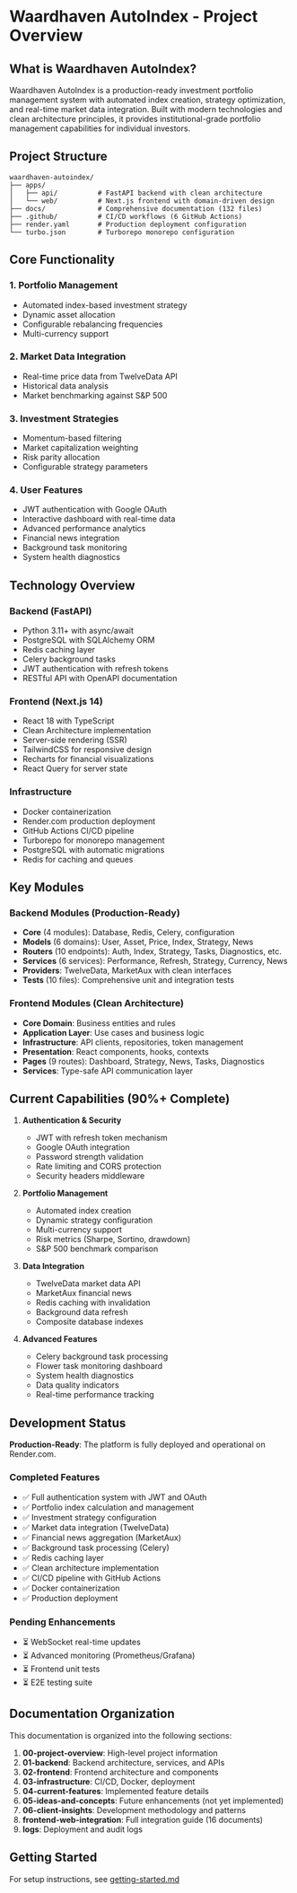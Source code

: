 # Waardhaven AutoIndex - Project Overview

## What is Waardhaven AutoIndex?

Waardhaven AutoIndex is a production-ready investment portfolio management system with automated index creation, strategy optimization, and real-time market data integration. Built with modern technologies and clean architecture principles, it provides institutional-grade portfolio management capabilities for individual investors.

## Project Structure

```
waardhaven-autoindex/
├── apps/
│   ├── api/          # FastAPI backend with clean architecture
│   └── web/          # Next.js frontend with domain-driven design
├── docs/             # Comprehensive documentation (132 files)
├── .github/          # CI/CD workflows (6 GitHub Actions)
├── render.yaml       # Production deployment configuration
└── turbo.json        # Turborepo monorepo configuration
```

## Core Functionality

### 1. Portfolio Management
- Automated index-based investment strategy
- Dynamic asset allocation
- Configurable rebalancing frequencies
- Multi-currency support

### 2. Market Data Integration
- Real-time price data from TwelveData API
- Historical data analysis
- Market benchmarking against S&P 500

### 3. Investment Strategies
- Momentum-based filtering
- Market capitalization weighting
- Risk parity allocation
- Configurable strategy parameters

### 4. User Features
- JWT authentication with Google OAuth
- Interactive dashboard with real-time data
- Advanced performance analytics
- Financial news integration
- Background task monitoring
- System health diagnostics

## Technology Overview

### Backend (FastAPI)
- Python 3.11+ with async/await
- PostgreSQL with SQLAlchemy ORM
- Redis caching layer
- Celery background tasks
- JWT authentication with refresh tokens
- RESTful API with OpenAPI documentation

### Frontend (Next.js 14)
- React 18 with TypeScript
- Clean Architecture implementation
- Server-side rendering (SSR)
- TailwindCSS for responsive design
- Recharts for financial visualizations
- React Query for server state

### Infrastructure
- Docker containerization
- Render.com production deployment
- GitHub Actions CI/CD pipeline
- Turborepo for monorepo management
- PostgreSQL with automatic migrations
- Redis for caching and queues

## Key Modules

### Backend Modules (Production-Ready)
- **Core** (4 modules): Database, Redis, Celery, configuration
- **Models** (6 domains): User, Asset, Price, Index, Strategy, News
- **Routers** (10 endpoints): Auth, Index, Strategy, Tasks, Diagnostics, etc.
- **Services** (6 services): Performance, Refresh, Strategy, Currency, News
- **Providers**: TwelveData, MarketAux with clean interfaces
- **Tests** (10 files): Comprehensive unit and integration tests

### Frontend Modules (Clean Architecture)
- **Core Domain**: Business entities and rules
- **Application Layer**: Use cases and business logic
- **Infrastructure**: API clients, repositories, token management
- **Presentation**: React components, hooks, contexts
- **Pages** (9 routes): Dashboard, Strategy, News, Tasks, Diagnostics
- **Services**: Type-safe API communication layer

## Current Capabilities (90%+ Complete)

1. **Authentication & Security**
   - JWT with refresh token mechanism
   - Google OAuth integration
   - Password strength validation
   - Rate limiting and CORS protection
   - Security headers middleware

2. **Portfolio Management**
   - Automated index creation
   - Dynamic strategy configuration
   - Multi-currency support
   - Risk metrics (Sharpe, Sortino, drawdown)
   - S&P 500 benchmark comparison

3. **Data Integration**
   - TwelveData market data API
   - MarketAux financial news
   - Redis caching with invalidation
   - Background data refresh
   - Composite database indexes

4. **Advanced Features**
   - Celery background task processing
   - Flower task monitoring dashboard
   - System health diagnostics
   - Data quality indicators
   - Real-time performance tracking

## Development Status

**Production-Ready**: The platform is fully deployed and operational on Render.com.

### Completed Features
- ✅ Full authentication system with JWT and OAuth
- ✅ Portfolio index calculation and management
- ✅ Investment strategy configuration
- ✅ Market data integration (TwelveData)
- ✅ Financial news aggregation (MarketAux)
- ✅ Background task processing (Celery)
- ✅ Redis caching layer
- ✅ Clean architecture implementation
- ✅ CI/CD pipeline with GitHub Actions
- ✅ Docker containerization
- ✅ Production deployment

### Pending Enhancements
- ⏳ WebSocket real-time updates
- ⏳ Advanced monitoring (Prometheus/Grafana)
- ⏳ Frontend unit tests
- ⏳ E2E testing suite

## Documentation Organization

This documentation is organized into the following sections:

1. **00-project-overview**: High-level project information
2. **01-backend**: Backend architecture, services, and APIs
3. **02-frontend**: Frontend architecture and components
4. **03-infrastructure**: CI/CD, Docker, deployment
5. **04-current-features**: Implemented feature details
6. **05-ideas-and-concepts**: Future enhancements (not yet implemented)
7. **06-client-insights**: Development methodology and patterns
8. **frontend-web-integration**: Full integration guide (16 documents)
9. **logs**: Deployment and audit logs

## Getting Started

For setup instructions, see [getting-started.md](./getting-started.md)